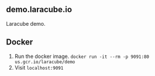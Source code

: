 ## demo.laracube.io

Laracube demo.

## Docker

1. Run the docker image. `docker run -it --rm -p 9091:80 us.gcr.io/laracube/demo`
2. Visit `localhost:9091`
